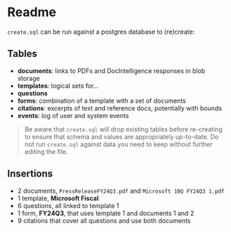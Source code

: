 # Readme

`create.sql` can be run against a postgres database to (re)create:

## Tables

- **documents**: links to PDFs and DocIntelligence responses in blob storage
- **templates**: logical sets for...
- **questions**
- **forms**: combination of a template with a set of documents
- **citations**: excerpts of text and reference docs, potentially with bounds
- **events**: log of user and system events

> Be aware that `create.sql` will drop existing tables before re-creating to ensure that schema and values are appropriately up-to-date. Do not run `create.sql` against data you need to keep without further editing the file.

## Insertions

- 2 documents, `PressReleaseFY24Q3.pdf` and `Microsoft 10Q FY24Q3 1.pdf`
- 1 template, **Microsoft Fiscal**
- 6 questions, all linked to template 1
- 1 form, **FY24Q3**, that uses template 1 and documents 1 and 2
- 9 citations that cover all questions and use both documents